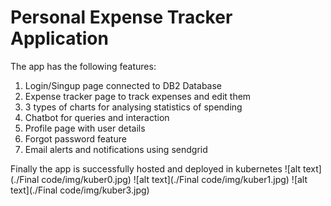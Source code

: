 # Personal Expense Tracker Application

The app has the following features:

1. Login/Singup page connected to DB2 Database
2. Expense tracker page to track expenses and edit them
3. 3 types of charts for analysing statistics of spending
4. Chatbot for queries and interaction
5. Profile page with user details
6. Forgot password feature
7. Email alerts and notifications using sendgrid


Finally the app is successfully hosted and deployed in kubernetes
![alt text](./Final code/img/kuber0.jpg)
![alt text](./Final code/img/kuber1.jpg)
![alt text](./Final code/img/kuber3.jpg)



